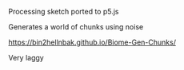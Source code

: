 Processing sketch ported to p5.js

Generates a world of chunks using noise

https://bin2hellnbak.github.io/Biome-Gen-Chunks/

Very laggy
